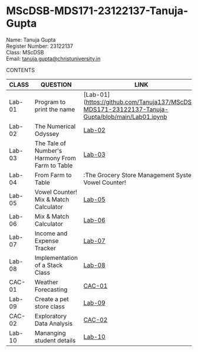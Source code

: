 # MScDSB-MDS171-23122137-Tanuja-Gupta
Name: Tanuja Gupta   
Register Number: 23122137  
Class: MScDSB   
Email: tanuja.gupta@christuniversity.in

CONTENTS

|CLASS|QUESTION|LINK|
|-----|----------------------------------------------------------|-----------------------------|
|Lab-01| Program to print the name|[Lab-01](https://github.com/Tanuja137/MScDSB-MDS171-23122137-Tanuja-Gupta/blob/main/Lab01.ipynb|)|
|Lab-02| The Numerical Odyssey|[Lab-02](https://github.com/Tanuja137/MScDSB-MDS171-23122137-Tanuja-Gupta/blob/main/Lab02.ipynb)|
|Lab-03|The Tale of Number's Harmony From Farm to Table|[Lab-03](https://github.com/Tanuja137/MScDSB-MDS171-23122137-Tanuja-Gupta/blob/main/Lab%2003.ipynb)|
|Lab-04| From Farm to Table|:The Grocery Store Management System Vowel Counter!|[Lab-04](https://github.com/Tanuja137/MScDSB-MDS171-23122137-Tanuja-Gupta/blob/main/Lab04.ipynb)|
|Lab-05|Vowel Counter! Mix & Match Calculator |[Lab-05](https://github.com/Tanuja137/MScDSB-MDS171-23122137-Tanuja-Gupta/blob/7f6b978ae10f4a9c7cc9168419e16ad077e2aef6/LAB%20Assignment/Lab-05/Lab05.ipynb)|
|Lab-06| Mix & Match Calculator|[Lab-06](https://github.com/Tanuja137/MScDSB-MDS171-23122137-Tanuja-Gupta/blob/7f6b978ae10f4a9c7cc9168419e16ad077e2aef6/LAB%20Assignment/Lab-06/Lab%2006.ipynb)|
|Lab-07| Income and Expense Tracker |[Lab-07](https://github.com/Tanuja137/MScDSB-MDS171-23122137-Tanuja-Gupta/blob/7f6b978ae10f4a9c7cc9168419e16ad077e2aef6/LAB%20Assignment/Lab-07/Lab%2007.py)|
|Lab-08|Implementation of a Stack Class|[Lab-08](https://github.com/Tanuja137/MScDSB-MDS171-23122137-Tanuja-Gupta/blob/7f6b978ae10f4a9c7cc9168419e16ad077e2aef6/LAB%20Assignment/Lab-08/Lab08.ipynb)|
|CAC-01|Weather Forecasting |[CAC-01](https://github.com/Tanuja137/MScDSB-MDS171-23122137-Tanuja-Gupta/blob/7f6b978ae10f4a9c7cc9168419e16ad077e2aef6/CAC/CAC-1/cac1.ipynb)|
|Lab-09|Create a pet store class |[Lab-09](https://github.com/Tanuja137/MScDSB-MDS171-23122137-Tanuja-Gupta/blob/7f6b978ae10f4a9c7cc9168419e16ad077e2aef6/LAB%20Assignment/Lab09_Main.py)|
|CAC-02|Exploratory Data Analysis |[CAC-02](https://github.com/Tanuja137/MScDSB-MDS171-23122137-Tanuja-Gupta/blob/7f6b978ae10f4a9c7cc9168419e16ad077e2aef6/CAC/CAC-2/d2%20(2).ipynb)|
|Lab-10| Mananging student details |[Lab-10](https://github.com/Tanuja137/MScDSB-MDS171-23122137-Tanuja-Gupta/blob/7f6b978ae10f4a9c7cc9168419e16ad077e2aef6/LAB%20Assignment/Lab-10/Lab10.ipynb)|